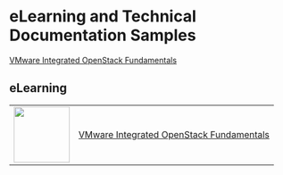 # eLearning and Technical Documentation Samples

[VMware Integrated OpenStack Fundamentals](https://jamespwagner.github.io/OpenStack/story_html5.html)

## eLearning
<table border="0">
<tr>
<td>
<img src="https://jamespwagner.github.io/images/lightbulb2.png" height="100" width="100">
</td>
<td align="top">
<a href="https://jamespwagner.github.io/OpenStack/story_html5.html" target="_blank">VMware Integrated OpenStack Fundamentals</a>
</td>
</tr>
</table>

<!--img src="https://jamespwagner.github.io/images/book.png" height="100" width="100"-->
